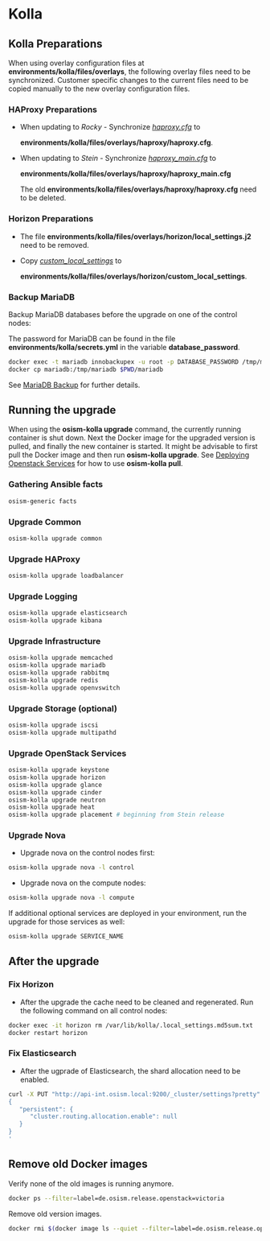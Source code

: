 # Kolla

## Kolla Preparations

When using overlay configuration files at **environments/kolla/files/overlays**, the following overlay files need to be
synchronized. Customer specific changes to the current files need to be copied manually to the new overlay configuration files.

### HAProxy Preparations

* When updating to *Rocky* - Synchronize [*haproxy.cfg*](https://raw.githubusercontent.com/osism/cfg-cookiecutter/master/cfg-%7B%7Bcookiecutter.project_name%7D%7D/environments/kolla/files/overlays/haproxy/haproxy.cfg.rocky) to

  **environments/kolla/files/overlays/haproxy/haproxy.cfg**.

* When updating to *Stein* - Synchronize [*haproxy_main.cfg*](https://raw.githubusercontent.com/osism/cfg-cookiecutter/master/cfg-%7B%7Bcookiecutter.project_name%7D%7D/environments/kolla/files/overlays/haproxy/haproxy_main.cfg.stein) to

  **environments/kolla/files/overlays/haproxy/haproxy_main.cfg**

  The old **environments/kolla/files/overlays/haproxy/haproxy.cfg** need to be deleted.

### Horizon Preparations

* The file **environments/kolla/files/overlays/horizon/local_settings.j2** need to be removed.

* Copy [*custom_local_settings*](https://raw.githubusercontent.com/osism/cfg-cookiecutter/master/cfg-%7B%7Bcookiecutter.project_name%7D%7D/environments/kolla/files/overlays/horizon/custom_local_settings) to

  **environments/kolla/files/overlays/horizon/custom_local_settings**.

### Backup MariaDB

Backup MariaDB databases before the upgrade on one of the control nodes:

The password for MariaDB can be found in the file **environments/kolla/secrets.yml** in the variable **database_password**.

```sh
docker exec -t mariadb innobackupex -u root -p DATABASE_PASSWORD /tmp/mariadb
docker cp mariadb:/tmp/mariadb $PWD/mariadb
```

See [MariaDB Backup](/operations/services/mariadb.md) for further details.

## Running the upgrade

When using the **osism-kolla upgrade** command, the currently running container is shut down. Next the Docker image for the
upgraded version is pulled, and finally the new container is started. It might be advisable to first pull the Docker image and
then run **osism-kolla upgrade**. See [Deploying Openstack Services](/deployment/services/openstack.md) for how to use
**osism-kolla pull**.

### Gathering Ansible facts

```sh
osism-generic facts
```

### Upgrade Common

```sh
osism-kolla upgrade common
```

### Upgrade HAProxy

```sh
osism-kolla upgrade loadbalancer
```

### Upgrade Logging

```sh
osism-kolla upgrade elasticsearch
osism-kolla upgrade kibana
```

### Upgrade Infrastructure

```sh
osism-kolla upgrade memcached
osism-kolla upgrade mariadb
osism-kolla upgrade rabbitmq
osism-kolla upgrade redis
osism-kolla upgrade openvswitch
```

### Upgrade Storage (optional)

```sh
osism-kolla upgrade iscsi
osism-kolla upgrade multipathd
```

### Upgrade OpenStack Services

```sh
osism-kolla upgrade keystone
osism-kolla upgrade horizon
osism-kolla upgrade glance
osism-kolla upgrade cinder
osism-kolla upgrade neutron
osism-kolla upgrade heat
osism-kolla upgrade placement # beginning from Stein release
```

### Upgrade Nova

* Upgrade nova on the control nodes first:

```sh
osism-kolla upgrade nova -l control
```

* Upgrade nova on the compute nodes:

```sh
osism-kolla upgrade nova -l compute
```

If additional optional services are deployed in your environment, run the upgrade for those services as well:

```sh
osism-kolla upgrade SERVICE_NAME
```

## After the upgrade

### Fix Horizon

* After the upgrade the cache need to be cleaned and regenerated. Run the
  following command on all control nodes:

```sh
docker exec -it horizon rm /var/lib/kolla/.local_settings.md5sum.txt
docker restart horizon
```

### Fix Elasticsearch

* After the ugprade of Elasticsearch, the shard allocation need to be enabled.

```sh
curl -X PUT "http://api-int.osism.local:9200/_cluster/settings?pretty" -H 'Content-Type: application/json' -d'
{
   "persistent": {
      "cluster.routing.allocation.enable": null
   }
}
'
```

## Remove old Docker images

Verify none of the old images is running anymore.

```sh
docker ps --filter=label=de.osism.release.openstack=victoria
```

Remove old version images.

```sh
docker rmi $(docker image ls --quiet --filter=label=de.osism.release.openstack=victoria)
```
